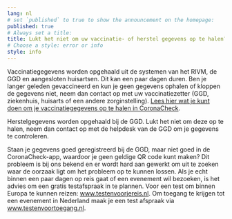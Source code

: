 ```yaml
---
lang: nl
# set `published` to true to show the announcement on the homepage:
published: true
# Always set a title:
title: Lukt het niet om uw vaccinatie- of herstel gegevens op te halen?
# Choose a style: error or info
style: info
---
```

Vaccinatiegegevens worden opgehaald uit de systemen van het RIVM, de GGD en aangesloten  huisartsen. Dit kan een paar dagen duren. Ben je langer geleden  gevaccineerd en kun je geen gegevens ophalen of kloppen de gegevens niet, neem dan contact op met uw vaccinatiezetter (GGD, ziekenhuis, huisarts of een  andere zorginstelling). [Lees hier wat je kunt doen om je vaccinatiegegevens op te halen in CoronaCheck](/nl/faq/4-2-de-app-zegt-dat-mijn-gegevens-niet-gevonden-zijn-hoe-kan-dit/).
 
Herstelgegevens worden opgehaald bij de GGD. Lukt het niet om deze op te halen, neem  dan contact op met de helpdesk van de GGD om je gegevens te controleren.

Staan je gegevens goed geregistreerd bij de GGD, maar niet goed in de CoronaCheck-app, waardoor je geen geldige QR code kunt maken?
Dit probleem is bij ons bekend en er wordt hard aan gewerkt om uit te  zoeken waar de oorzaak ligt om het probleem op te kunnen lossen. Als je echt binnen een paar dagen op reis gaat of een evenement wil bezoeken, is het advies om een gratis testafspraak in te plannen. Voor een test om binnen  Europa te kunnen reizen: <a href="https://www.testenvoorjereis.nl" rel="noopener noreferrer" target="_blank" hreflang="nl">www.testenvoorjereis.nl</a>. Om toegang te krijgen tot een evenement in Nederland maak je een test afspraak via <a href="https://www.testenvoortoegang.nl" rel="noopener noreferrer" target="_blank" hreflang="nl">www.testenvoortoegang.nl</a>.
